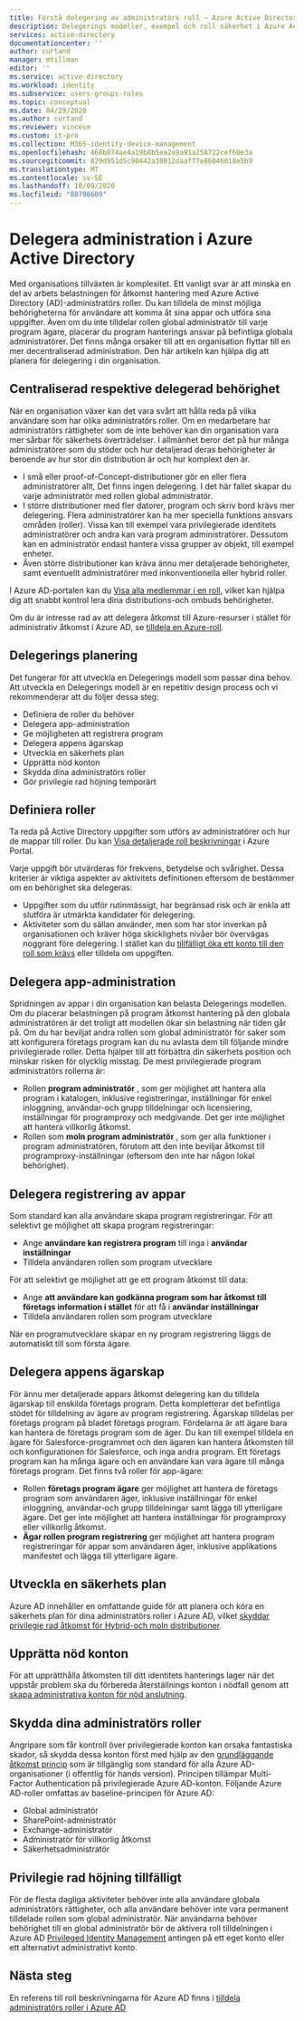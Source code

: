 ```yaml
---
title: Förstå delegering av administratörs roll – Azure Active Directory | Microsoft Docs
description: Delegerings modeller, exempel och roll säkerhet i Azure Active Directory
services: active-directory
documentationcenter: ''
author: curtand
manager: mtillman
editor: ''
ms.service: active-directory
ms.workload: identity
ms.subservice: users-groups-roles
ms.topic: conceptual
ms.date: 04/29/2020
ms.author: curtand
ms.reviewer: vincesm
ms.custom: it-pro
ms.collection: M365-identity-device-management
ms.openlocfilehash: 468b874ae4a19b8b5ea2a9a91a258722cef60e3a
ms.sourcegitcommit: 829d951d5c90442a38012daaf77e86046018e5b9
ms.translationtype: MT
ms.contentlocale: sv-SE
ms.lasthandoff: 10/09/2020
ms.locfileid: "88798609"
---
```

# <a name="delegate-administration-in-azure-active-directory"></a>Delegera administration i Azure Active Directory

Med organisations tillväxten är komplexitet. Ett vanligt svar är att minska en del av arbets belastningen för åtkomst hantering med Azure Active Directory (AD)-administratörs roller. Du kan tilldela de minst möjliga behörigheterna för användare att komma åt sina appar och utföra sina uppgifter. Även om du inte tilldelar rollen global administratör till varje program ägare, placerar du program hanterings ansvar på befintliga globala administratörer. Det finns många orsaker till att en organisation flyttar till en mer decentraliserad administration. Den här artikeln kan hjälpa dig att planera för delegering i din organisation.

<!--What about reporting? Who has which role and how do I audit?-->

## <a name="centralized-versus-delegated-permissions"></a>Centraliserad respektive delegerad behörighet

När en organisation växer kan det vara svårt att hålla reda på vilka användare som har olika administratörs roller. Om en medarbetare har administratörs rättigheter som de inte behöver kan din organisation vara mer sårbar för säkerhets överträdelser. I allmänhet beror det på hur många administratörer som du stöder och hur detaljerad deras behörigheter är beroende av hur stor din distribution är och hur komplext den är.

* I små eller proof-of-Concept-distributioner gör en eller flera administratörer allt, Det finns ingen delegering. I det här fallet skapar du varje administratör med rollen global administratör.
* I större distributioner med fler datorer, program och skriv bord krävs mer delegering. Flera administratörer kan ha mer speciella funktions ansvars områden (roller). Vissa kan till exempel vara privilegierade identitets administratörer och andra kan vara program administratörer. Dessutom kan en administratör endast hantera vissa grupper av objekt, till exempel enheter.
* Även större distributioner kan kräva ännu mer detaljerade behörigheter, samt eventuellt administratörer med inkonventionella eller hybrid roller.

I Azure AD-portalen kan du [Visa alla medlemmar i en roll](directory-manage-roles-portal.md), vilket kan hjälpa dig att snabbt kontrol lera dina distributions-och ombuds behörigheter.

Om du är intresse rad av att delegera åtkomst till Azure-resurser i stället för administrativ åtkomst i Azure AD, se [tilldela en Azure-roll](../../role-based-access-control/role-assignments-portal.md).

## <a name="delegation-planning"></a>Delegerings planering

Det fungerar för att utveckla en Delegerings modell som passar dina behov. Att utveckla en Delegerings modell är en repetitiv design process och vi rekommenderar att du följer dessa steg:

* Definiera de roller du behöver
* Delegera app-administration
* Ge möjligheten att registrera program
* Delegera appens ägarskap
* Utveckla en säkerhets plan
* Upprätta nöd konton
* Skydda dina administratörs roller
* Gör privilegie rad höjning temporärt

## <a name="define-roles"></a>Definiera roller

Ta reda på Active Directory uppgifter som utförs av administratörer och hur de mappar till roller. Du kan [Visa detaljerade roll beskrivningar](directory-manage-roles-portal.md) i Azure Portal.

Varje uppgift bör utvärderas för frekvens, betydelse och svårighet. Dessa kriterier är viktiga aspekter av aktivitets definitionen eftersom de bestämmer om en behörighet ska delegeras:

* Uppgifter som du utför rutinmässigt, har begränsad risk och är enkla att slutföra är utmärkta kandidater för delegering.
* Aktiviteter som du sällan använder, men som har stor inverkan på organisationen och kräver höga skicklighets nivåer bör övervägas noggrant före delegering. I stället kan du [tillfälligt öka ett konto till den roll som krävs](../privileged-identity-management/pim-configure.md) eller tilldela om uppgiften.

## <a name="delegate-app-administration"></a>Delegera app-administration

Spridningen av appar i din organisation kan belasta Delegerings modellen. Om du placerar belastningen på program åtkomst hantering på den globala administratören är det troligt att modellen ökar sin belastning när tiden går på. Om du har beviljat andra rollen som global administratör för saker som att konfigurera företags program kan du nu avlasta dem till följande mindre privilegierade roller. Detta hjälper till att förbättra din säkerhets position och minskar risken för olycklig misstag. De mest privilegierade program administratörs rollerna är:

* Rollen **program administratör** , som ger möjlighet att hantera alla program i katalogen, inklusive registreringar, inställningar för enkel inloggning, användar-och grupp tilldelningar och licensiering, inställningar för programproxy och medgivande. Det ger inte möjlighet att hantera villkorlig åtkomst.
* Rollen som **moln program administratör** , som ger alla funktioner i program administratören, förutom att den inte beviljar åtkomst till programproxy-inställningar (eftersom den inte har någon lokal behörighet).

## <a name="delegate-app-registration"></a>Delegera registrering av appar

Som standard kan alla användare skapa program registreringar. För att selektivt ge möjlighet att skapa program registreringar:

* Ange **användare kan registrera program** till inga i **användar inställningar**
* Tilldela användaren rollen som program utvecklare

För att selektivt ge möjlighet att ge ett program åtkomst till data:

* Ange **att användare kan godkänna program som har åtkomst till företags information i stället** för att få i **användar inställningar**
* Tilldela användaren rollen som program utvecklare

När en programutvecklare skapar en ny program registrering läggs de automatiskt till som första ägare.

## <a name="delegate-app-ownership"></a>Delegera appens ägarskap

För ännu mer detaljerade appars åtkomst delegering kan du tilldela ägarskap till enskilda företags program. Detta kompletterar det befintliga stödet för tilldelning av ägare av program registrering. Ägarskap tilldelas per företags program på bladet företags program. Fördelarna är att ägare bara kan hantera de företags program som de äger. Du kan till exempel tilldela en ägare för Salesforce-programmet och den ägaren kan hantera åtkomsten till och konfigurationen för Salesforce, och inga andra program. Ett företags program kan ha många ägare och en användare kan vara ägare till många företags program. Det finns två roller för app-ägare:

* Rollen **företags program ägare** ger möjlighet att hantera de företags program som användaren äger, inklusive inställningar för enkel inloggning, användar-och grupp tilldelningar samt lägga till ytterligare ägare. Det ger inte möjlighet att hantera inställningar för programproxy eller villkorlig åtkomst.
* **Ägar rollen program registrering** ger möjlighet att hantera program registreringar för appar som användaren äger, inklusive applikations manifestet och lägga till ytterligare ägare.

## <a name="develop-a-security-plan"></a>Utveckla en säkerhets plan

Azure AD innehåller en omfattande guide för att planera och köra en säkerhets plan för dina administratörs roller i Azure AD, vilket [skyddar privilegie rad åtkomst för Hybrid-och moln distributioner](directory-admin-roles-secure.md).

## <a name="establish-emergency-accounts"></a>Upprätta nöd konton

För att upprätthålla åtkomsten till ditt identitets hanterings lager när det uppstår problem ska du förbereda återställnings konton i nödfall genom att [skapa administrativa konton för nöd anslutning](directory-emergency-access.md).

## <a name="secure-your-administrator-roles"></a>Skydda dina administratörs roller

Angripare som får kontroll över privilegierade konton kan orsaka fantastiska skador, så skydda dessa konton först med hjälp av den [grundläggande åtkomst princip](https://cloudblogs.microsoft.com/enterprisemobility/2018/06/22/baseline-security-policy-for-azure-ad-admin-accounts-in-public-preview/) som är tillgänglig som standard för alla Azure AD-organisationer (i offentlig för hands version). Principen tillämpar Multi-Factor Authentication på privilegierade Azure AD-konton. Följande Azure AD-roller omfattas av baseline-principen för Azure AD:

* Global administratör
* SharePoint-administratör
* Exchange-administratör
* Administratör för villkorlig åtkomst
* Säkerhetsadministratör

## <a name="elevate-privilege-temporarily"></a>Privilegie rad höjning tillfälligt

För de flesta dagliga aktiviteter behöver inte alla användare globala administratörs rättigheter, och alla användare behöver inte vara permanent tilldelade rollen som global administratör. När användarna behöver behörighet till en global administratör bör de aktivera roll tilldelningen i Azure AD [Privileged Identity Management](../privileged-identity-management/pim-configure.md) antingen på ett eget konto eller ett alternativt administrativt konto.

## <a name="next-steps"></a>Nästa steg

En referens till roll beskrivningarna för Azure AD finns i [tilldela administratörs roller i Azure AD](directory-assign-admin-roles.md)